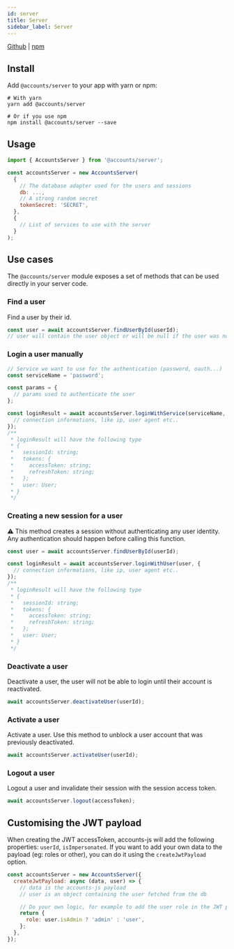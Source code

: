 ```yaml
---
id: server
title: Server
sidebar_label: Server
---
```


[Github](https://github.com/accounts-js/accounts/tree/master/packages/server) |
[npm](https://www.npmjs.com/package/@accounts/server)

## Install

Add `@accounts/server` to your app with yarn or npm:

```
# With yarn
yarn add @accounts/server

# Or if you use npm
npm install @accounts/server --save
```

## Usage

```javascript
import { AccountsServer } from '@accounts/server';

const accountsServer = new AccountsServer(
  {
    // The database adapter used for the users and sessions
    db: ...,
    // A strong random secret
    tokenSecret: 'SECRET',
  },
  {
    // List of services to use with the server
  }
);
```

## Use cases

The `@accounts/server` module exposes a set of methods that can be used directly in your server code.

### Find a user

Find a user by their id.

```javascript
const user = await accountsServer.findUserById(userId);
// user will contain the user object or will be null if the user was not found
```

### Login a user manually

```javascript
// Service we want to use for the authentication (password, oauth...)
const serviceName = 'password';

const params = {
  // params used to authenticate the user
};

const loginResult = await accountsServer.loginWithService(serviceName, params, {
  // connection informations, like ip, user agent etc..
});
/**
 * loginResult will have the following type
 * {
 *   sessionId: string;
 *   tokens: {
 *     accessToken: string;
 *     refreshToken: string;
 *   };
 *   user: User;
 * }
 */
```

### Creating a new session for a user

⚠️ This method creates a session without authenticating any user identity. Any authentication should happen before calling this function.

```javascript
const user = await accountsServer.findUserById(userId);

const loginResult = await accountsServer.loginWithUser(user, {
  // connection informations, like ip, user agent etc..
});
/**
 * loginResult will have the following type
 * {
 *   sessionId: string;
 *   tokens: {
 *     accessToken: string;
 *     refreshToken: string;
 *   };
 *   user: User;
 * }
 */
```

### Deactivate a user

Deactivate a user, the user will not be able to login until their account is reactivated.

```javascript
await accountsServer.deactivateUser(userId);
```

### Activate a user

Activate a user. Use this method to unblock a user account that was previously deactivated.

```javascript
await accountsServer.activateUser(userId);
```

### Logout a user

Logout a user and invalidate their session with the session access token.

```javascript
await accountsServer.logout(accessToken);
```

## Customising the JWT payload

When creating the JWT accessToken, accounts-js will add the following properties: `userId`, `isImpersonated`. If you want to add your own data to the payload (eg: roles or other), you can do it using the `createJwtPayload` option.

```javascript
const accountsServer = new AccountsServer({
  createJwtPayload: async (data, user) => {
    // data is the accounts-js payload
    // user is an object containing the user fetched from the db

    // Do your own logic, for example to add the user role in the JWT payload you could do the following
    return {
      role: user.isAdmin ? 'admin' : 'user',
    };
  },
});
```
